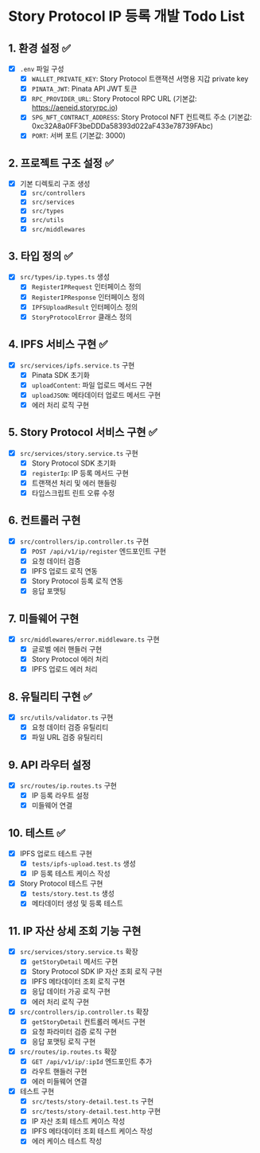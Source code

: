 # Story Protocol IP 등록 개발 Todo List

## 1. 환경 설정 ✅
- [x] `.env` 파일 구성
  - [x] `WALLET_PRIVATE_KEY`: Story Protocol 트랜잭션 서명용 지갑 private key
  - [x] `PINATA_JWT`: Pinata API JWT 토큰
  - [x] `RPC_PROVIDER_URL`: Story Protocol RPC URL (기본값: https://aeneid.storyrpc.io)
  - [x] `SPG_NFT_CONTRACT_ADDRESS`: Story Protocol NFT 컨트랙트 주소 (기본값: 0xc32A8a0FF3beDDDa58393d022aF433e78739FAbc)
  - [x] `PORT`: 서버 포트 (기본값: 3000)

## 2. 프로젝트 구조 설정 ✅
- [x] 기본 디렉토리 구조 생성
  - [x] `src/controllers`
  - [x] `src/services`
  - [x] `src/types`
  - [x] `src/utils`
  - [x] `src/middlewares`

## 3. 타입 정의 ✅
- [x] `src/types/ip.types.ts` 생성
  - [x] `RegisterIPRequest` 인터페이스 정의
  - [x] `RegisterIPResponse` 인터페이스 정의
  - [x] `IPFSUploadResult` 인터페이스 정의
  - [x] `StoryProtocolError` 클래스 정의

## 4. IPFS 서비스 구현 ✅
- [x] `src/services/ipfs.service.ts` 구현
  - [x] Pinata SDK 초기화
  - [x] `uploadContent`: 파일 업로드 메서드 구현
  - [x] `uploadJSON`: 메타데이터 업로드 메서드 구현
  - [x] 에러 처리 로직 구현

## 5. Story Protocol 서비스 구현 ✅
- [x] `src/services/story.service.ts` 구현
  - [x] Story Protocol SDK 초기화
  - [x] `registerIp`: IP 등록 메서드 구현
  - [x] 트랜잭션 처리 및 에러 핸들링
  - [x] 타입스크립트 린트 오류 수정

## 6. 컨트롤러 구현
- [x] `src/controllers/ip.controller.ts` 구현
  - [x] `POST /api/v1/ip/register` 엔드포인트 구현
  - [x] 요청 데이터 검증
  - [x] IPFS 업로드 로직 연동
  - [x] Story Protocol 등록 로직 연동
  - [x] 응답 포맷팅

## 7. 미들웨어 구현
- [x] `src/middlewares/error.middleware.ts` 구현
  - [x] 글로벌 에러 핸들러 구현
  - [x] Story Protocol 에러 처리
  - [x] IPFS 업로드 에러 처리

## 8. 유틸리티 구현 ✅
- [x] `src/utils/validator.ts` 구현
  - [x] 요청 데이터 검증 유틸리티
  - [x] 파일 URL 검증 유틸리티

## 9. API 라우터 설정
- [x] `src/routes/ip.routes.ts` 구현
  - [x] IP 등록 라우트 설정
  - [x] 미들웨어 연결

## 10. 테스트 ✅
- [x] IPFS 업로드 테스트 구현
  - [x] `tests/ipfs-upload.test.ts` 생성
  - [x] IP 등록 테스트 케이스 작성
- [x] Story Protocol 테스트 구현
  - [x] `tests/story.test.ts` 생성
  - [x] 메타데이터 생성 및 등록 테스트

## 11. IP 자산 상세 조회 기능 구현
- [x] `src/services/story.service.ts` 확장
  - [x] `getStoryDetail` 메서드 구현
  - [x] Story Protocol SDK IP 자산 조회 로직 구현
  - [x] IPFS 메타데이터 조회 로직 구현
  - [x] 응답 데이터 가공 로직 구현
  - [x] 에러 처리 로직 구현

- [x] `src/controllers/ip.controller.ts` 확장
  - [x] `getStoryDetail` 컨트롤러 메서드 구현
  - [x] 요청 파라미터 검증 로직 구현
  - [x] 응답 포맷팅 로직 구현

- [x] `src/routes/ip.routes.ts` 확장
  - [x] `GET /api/v1/ip/:ipId` 엔드포인트 추가
  - [x] 라우트 핸들러 구현
  - [x] 에러 미들웨어 연결

- [x] 테스트 구현
  - [x] `src/tests/story-detail.test.ts` 구현
  - [x] `src/tests/story-detail.test.http` 구현
  - [x] IP 자산 조회 테스트 케이스 작성
  - [x] IPFS 메타데이터 조회 테스트 케이스 작성
  - [x] 에러 케이스 테스트 작성